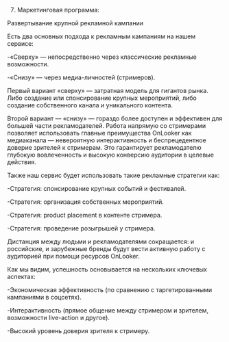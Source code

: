 7. Маркетинговая программа: 

Развертывание крупной рекламной кампании

Есть два основных подхода к рекламным кампаниям на нашем сервисе:

 -«Сверху» — непосредственно через классические рекламные возможности.
 
 -«Снизу» — через медиа-личностей (стримеров).
 
Первый вариант «сверху» — затратная модель для гигантов рынка. Либо создание или спонсирование крупных мероприятий, либо создание собственного канала и уникального контента.

Второй вариант — «снизу» — гораздо более доступен и эффективен для большей части рекламодателей. Работа напрямую со стримерами позволяет использовать главные преимущества OnLooker как медиаканала — невероятную интерактивность и беспрецедентное доверие зрителей к стримерам. Это гарантирует рекламодателю глубокую вовлеченность и высокую конверсию аудитории в целевые действия.

Также наш сервис будет использовать такие рекламные стратегии как:

 -Стратегия: спонсирование крупных событий и фестивалей.
 
 -Стратегия: организация собственных мероприятий.
 
 -Стратегия: product placement в контенте стримера.
 
 -Стратегия: проведение розыгрышей у стримера.
 
Дистанция между людьми и рекламодателями сокращается: и российские, и зарубежные бренды будут вести активную работу с аудиторией при помощи ресурсов OnLooker. 

Как мы видим, успешность основывается на нескольких ключевых аспектах:

 -Экономическая эффективность (по сравнению с таргетированными кампаниями в соцсетях).

 -Интерактивность (прямое общение между стримером и зрителем, возможности live-action и другое).

 -Высокий уровень доверия зрителя к стримеру.
